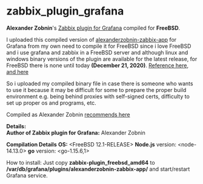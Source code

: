 # zabbix_plugin_grafana
**Alexander Zobnin**'s [Zabbix plugin for Grafana](https://grafana.com/grafana/plugins/alexanderzobnin-zabbix-app) compiled for **FreeBSD**.

I uploaded this compiled version of [alexanderzobnin-zabbix-app](https://github.com/alexanderzobnin/grafana-zabbix-app) for Grafana from my own need to compile it for FreeBSD since i love FreeBSD and i use grafana and zabbix in a FreeBSD server and although linux and windows binary versions of the plugin are available for the latest release, for FreeBSD there is none until today **(December 21, 2020)**.
[Reference here](https://github.com/alexanderzobnin/grafana-zabbix/issues/1022), [and here](https://github.com/alexanderzobnin/grafana-zabbix/issues/1054#issuecomment-706676252)

So i uploaded my compiled binary file in case there is someone who wants to use it because it may be difficult for some to prepare the proper build environment e.g. being behind proxies with self-signed certs, difficulty to set up proper os and programs, etc.

Compiled as Alexander Zobnin [recommends here](https://github.com/alexanderzobnin/grafana-zabbix/issues/1022#issuecomment-682366412)

**Details:**<br>
**Author of Zabbix plugin for Grafana:** Alexander Zobnin

**Compilation Details**
**OS:** <FreeBSD 12.1-RELEASE>
**Node.js** version: <node-14.13.0>
**go** version: <go-1.15.6,1>

How to install:
Just copy **zabbix-plugin_freebsd_amd64** to **/var/db/grafana/plugins/alexanderzobnin-zabbix-app/** and start/restart Grafana service.
